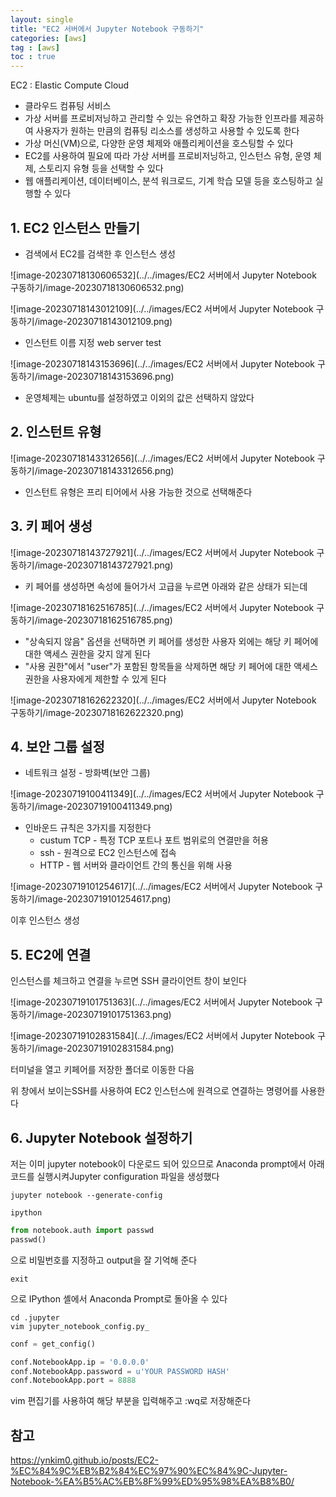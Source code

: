 ```yaml
---
layout: single
title: "EC2 서버에서 Jupyter Notebook 구동하기"
categories: [aws]
tag : [aws]
toc : true
---
```


EC2 : Elastic Compute Cloud 

- 클라우드 컴퓨팅 서비스
- 가상 서버를 프로비저닝하고 관리할 수 있는 유연하고 확장 가능한 인프라를 제공하여 사용자가 원하는 만큼의 컴퓨팅 리소스를 생성하고 사용할 수 있도록 한다
- 가상 머신(VM)으로, 다양한 운영 체제와 애플리케이션을 호스팅할 수 있다
- EC2를 사용하여 필요에 따라 가상 서버를 프로비저닝하고, 인스턴스 유형, 운영 체제, 스토리지 유형 등을 선택할 수 있다 
- 웹 애플리케이션, 데이터베이스, 분석 워크로드, 기계 학습 모델 등을 호스팅하고 실행할 수 있다



## 1. EC2 인스턴스 만들기

- 검색에서 EC2를 검색한 후 인스턴스 생성

![image-20230718130606532](../../images/EC2 서버에서 Jupyter Notebook 구동하기/image-20230718130606532.png)

![image-20230718143012109](../../images/EC2 서버에서 Jupyter Notebook 구동하기/image-20230718143012109.png)

- 인스턴트 이름 지정 web server test

![image-20230718143153696](../../images/EC2 서버에서 Jupyter Notebook 구동하기/image-20230718143153696.png)

- 운영체제는 ubuntu를 설정하였고 이외의 값은 선택하지 않았다



## 2. 인스턴트 유형

![image-20230718143312656](../../images/EC2 서버에서 Jupyter Notebook 구동하기/image-20230718143312656.png)

- 인스턴트 유형은 프리 티어에서 사용 가능한 것으로 선택해준다



## 3. 키 페어 생성

![image-20230718143727921](../../images/EC2 서버에서 Jupyter Notebook 구동하기/image-20230718143727921.png)

- 키 페어를 생성하면 속성에 들어가서 고급을 누르면 아래와 같은 상태가 되는데

![image-20230718162516785](../../images/EC2 서버에서 Jupyter Notebook 구동하기/image-20230718162516785.png)

- "상속되지 않음" 옵션을 선택하면 키 페어를 생성한 사용자 외에는 해당 키 페어에 대한 액세스 권한을 갖지 않게 된다
- "사용 권한"에서 "user"가 포함된 항목들을 삭제하면 해당 키 페어에 대한 액세스 권한을 사용자에게 제한할 수 있게 된다

![image-20230718162622320](../../images/EC2 서버에서 Jupyter Notebook 구동하기/image-20230718162622320.png)

## 4. 보안 그룹 설정 

- 네트워크 설정 - 방화벽(보안 그룹)

![image-20230719100411349](../../images/EC2 서버에서 Jupyter Notebook 구동하기/image-20230719100411349.png)

- 인바운드 규칙은 3가지를 지정한다 
  - custum TCP - 특정 TCP 포트나 포트 범위로의 연결만을 허용
  - ssh - 원격으로 EC2 인스턴스에 접속 
  - HTTP - 웹 서버와 클라이언트 간의 통신을 위해 사용

![image-20230719101254617](../../images/EC2 서버에서 Jupyter Notebook 구동하기/image-20230719101254617.png)

이후 인스턴스 생성



## 5. EC2에 연결

인스턴스를 체크하고 연결을 누르면 SSH 클라이언트 창이 보인다

![image-20230719101751363](../../images/EC2 서버에서 Jupyter Notebook 구동하기/image-20230719101751363.png)	

![image-20230719102831584](../../images/EC2 서버에서 Jupyter Notebook 구동하기/image-20230719102831584.png)

터미널을 열고 키페어를 저장한 폴더로 이동한 다음 

위 창에서 보이는SSH를 사용하여 EC2 인스턴스에 원격으로 연결하는 명령어를 사용한다



## 6. Jupyter Notebook 설정하기

저는 이미 jupyter notebook이 다운로드 되어 있으므로 Anaconda prompt에서 아래 코드를 실행시켜Jupyter configuration 파일을 생성했다

```shell
jupyter notebook --generate-config
```

```shell
ipython
```





```python
from notebook.auth import passwd
passwd()
```

으로 비밀번호를 지정하고 output을 잘 기억해 준다

```shell
exit
```

으로 IPython 셸에서 Anaconda Prompt로 돌아올 수 있다

```shell
cd .jupyter
vim jupyter_notebook_config.py_
```

```python
conf = get_config()

conf.NotebookApp.ip = '0.0.0.0'
conf.NotebookApp.password = u'YOUR PASSWORD HASH'
conf.NotebookApp.port = 8888
```

vim 편집기를 사용하여 해당 부분을 입력해주고 :wq로 저장해준다





## 참고

https://ynkim0.github.io/posts/EC2-%EC%84%9C%EB%B2%84%EC%97%90%EC%84%9C-Jupyter-Notebook-%EA%B5%AC%EB%8F%99%ED%95%98%EA%B8%B0/

